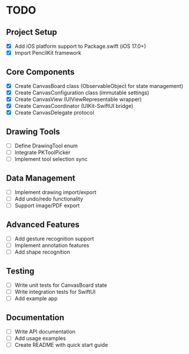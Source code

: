# TODO

## Project Setup
- [x] Add iOS platform support to Package.swift (iOS 17.0+)
- [x] Import PencilKit framework

## Core Components
- [x] Create CanvasBoard class (ObservableObject for state management)
- [x] Create CanvasConfiguration class (immutable settings)
- [x] Create CanvasView (UIViewRepresentable wrapper)
- [x] Create CanvasCoordinator (UIKit-SwiftUI bridge)
- [x] Create CanvasDelegate protocol

## Drawing Tools
- [ ] Define DrawingTool enum
- [ ] Integrate PKToolPicker
- [ ] Implement tool selection sync

## Data Management
- [ ] Implement drawing import/export
- [ ] Add undo/redo functionality
- [ ] Support image/PDF export

## Advanced Features
- [ ] Add gesture recognition support
- [ ] Implement annotation features
- [ ] Add shape recognition

## Testing
- [ ] Write unit tests for CanvasBoard state
- [ ] Write integration tests for SwiftUI
- [ ] Add example app

## Documentation
- [ ] Write API documentation
- [ ] Add usage examples
- [ ] Create README with quick start guide